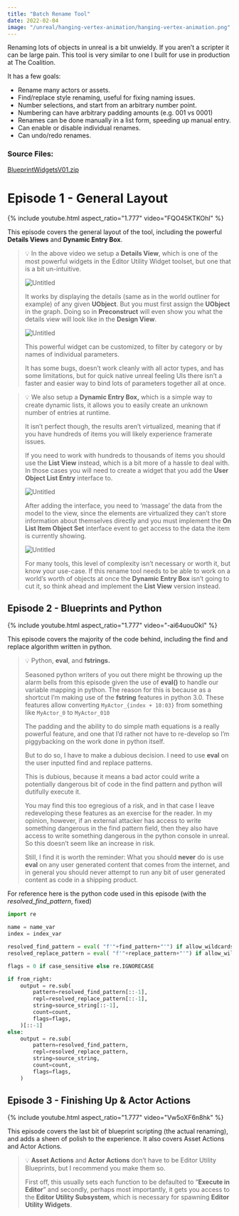 ```yaml
---
title: "Batch Rename Tool"
date: 2022-02-04
image: "/unreal/hanging-vertex-animation/hanging-vertex-animation.png"
---
```


Renaming lots of objects in unreal is a bit unwieldy. If you aren’t a scripter it can be large pain. This tool is very similar to one I built for use in production at The Coalition.

It has a few goals:

- Rename many actors or assets.
- Find/replace style renaming, useful for fixing naming issues.
- Number selections, and start from an arbitrary number point.
- Numbering can have arbitrary padding amounts (e.g. 001 vs 0001)
- Renames can be done manually in a list form, speeding up manual entry.
- Can enable or disable individual renames.
- Can undo/redo renames.

### Source Files:

[BlueprintWidgetsV01.zip](../batch-rename-tool/BlueprintWidgetsV01.zip)

# Episode 1 - General Layout

{% include youtube.html aspect_ratio="1.777" video="FQO45KTKOhI" %}

This episode covers the general layout of the tool, including the powerful **Details Views** and **Dynamic Entry Box**.

<blockquote markdown="1">

💡 In the above video we setup a **Details View**, which is one of the most powerful widgets in the Editor Utility Widget toolset, but one that is a bit un-intuitive.

![Untitled](../batch-rename-tool/Untitled.png)

It works by displaying the details (same as in the world outliner for example) of any given **UObject**. But you must first assign the **UObject** in the graph. Doing so in **Preconstruct** will even show you what the details view will look like in the **Design View**.

![Untitled](../batch-rename-tool/Untitled%201.png)

This powerful widget can be customized, to filter by category or by names of individual parameters.

It has some bugs, doesn’t work cleanly with all actor types, and has some limitations, but for quick native unreal feeling UIs there isn’t a faster and easier way to bind lots of parameters together all at once.

</blockquote>

<blockquote markdown="1">

💡 We also setup a **Dynamic Entry Box,** which is a simple way to create dynamic lists, it allows you to easily create an unknown number of entries at runtime.

It isn’t perfect though, the results aren’t virtualized, meaning that if you have hundreds of items you will likely experience framerate issues.

If you need to work with hundreds to thousands of items you should use the **List View** instead, which is a bit more of a hassle to deal with. In those cases you will need to create a widget that you add the **User Object List Entry** interface to.

![Untitled](../batch-rename-tool/Untitled%202.png)

After adding the interface, you need to ‘massage’ the data from the model to the view, since the elements are virtualized they can’t store information about themselves directly and you must implement the **On List Item Object Set** interface event to get access to the data the item is currently showing.

![Untitled](../batch-rename-tool/Untitled%203.png)

For many tools, this level of complexity isn’t necessary or worth it, but know your use-case. If this rename tool needs to be able to work on a world’s worth of objects at once the **Dynamic Entry Box** isn’t going to cut it, so think ahead and implement the **List View** version instead.

</blockquote>

## Episode 2 - Blueprints and Python

{% include youtube.html aspect_ratio="1.777" video="-ai64uouOkI" %}

This episode covers the majority of the code behind, including the find and replace algorithm written in python.

<blockquote markdown="1">

💡 Python, **eval**, and **fstrings.**

Seasoned python writers of you out there might be throwing up the alarm bells from this episode given the use of **eval()** to handle our variable mapping in python. The reason for this is because as a shortcut I’m making use of the **fstring** features in python 3.0. These features allow converting `MyActor_{index + 10:03}` from something like `MyActor_0` to `MyActor_010`

The padding and the ability to do simple math equations is a really powerful feature, and one that I’d rather not have to re-develop so I’m piggybacking on the work done in python itself.

But to do so, I have to make a dubious decision. I need to use **eval** on the user inputted find and replace patterns.

This is dubious, because it means a bad actor could write a potentially dangerous bit of code in the find pattern and python will dutifully execute it.

You may find this too egregious of a risk, and in that case I leave redeveloping these features as an exercise for the reader. In my opinion, however, if an external attacker has access to write something dangerous in the find pattern field, then they also have access to write something dangerous in the python console in unreal. So this doesn’t seem like an increase in risk.

Still, I find it is worth the reminder: What you should **never** do is use **eval** on any user generated content that comes from the internet, and in general you should never attempt to run any bit of user generated content as code in a shipping product.

</blockquote>

For reference here is the python code used in this episode (with the *resolved_find_pattern*, fixed)

```python
import re

name = name_var
index = index_var

resolved_find_pattern = eval( "f'"+find_pattern+"'") if allow_wildcards else find_pattern
resolved_replace_pattern = eval( "f'"+replace_pattern+"'") if allow_wildcards else replace_pattern

flags = 0 if case_sensitive else re.IGNORECASE

if from_right:
    output = re.sub(
        pattern=resolved_find_pattern[::-1],
        repl=resolved_replace_pattern[::-1],
        string=source_string[::-1],
        count=count,
        flags=flags,
    )[::-1]
else:
    output = re.sub(
        pattern=resolved_find_pattern,
        repl=resolved_replace_pattern,
        string=source_string,
        count=count,
        flags=flags,
    )
```

## Episode 3 - Finishing Up & Actor Actions

{% include youtube.html aspect_ratio="1.777" video="Vw5oXF6n8hk" %}

This episode covers the last bit of blueprint scripting (the actual renaming), and adds a sheen of polish to the experience. It also covers Asset Actions and Actor Actions.

<blockquote markdown="1">

💡 **Asset Actions** and **Actor Actions** don’t have to be Editor Utility Blueprints, but I recommend you make them so.

First off, this usually sets each function to be defaulted to “**Execute in Editor**” and secondly, perhaps most importantly, it gets you access to the **Editor Utility Subsystem**, which is necessary for spawning **Editor Utility Widgets**.

</blockquote>